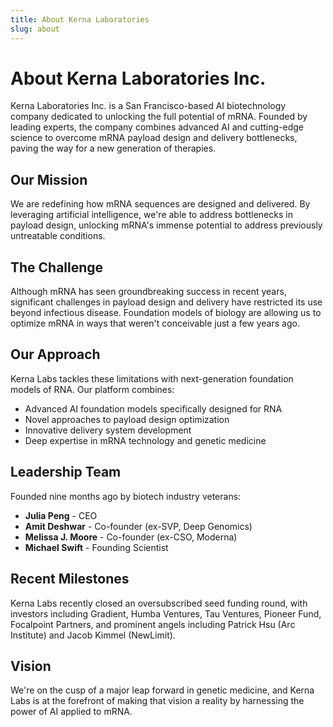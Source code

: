 ```yaml
---
title: About Kerna Laboratories
slug: about
---
```


# About Kerna Laboratories Inc.

Kerna Laboratories Inc. is a San Francisco-based AI biotechnology company dedicated to unlocking the full potential of mRNA. Founded by leading experts, the company combines advanced AI and cutting-edge science to overcome mRNA payload design and delivery bottlenecks, paving the way for a new generation of therapies.

## Our Mission

We are redefining how mRNA sequences are designed and delivered. By leveraging artificial intelligence, we're able to address bottlenecks in payload design, unlocking mRNA's immense potential to address previously untreatable conditions.

## The Challenge

Although mRNA has seen groundbreaking success in recent years, significant challenges in payload design and delivery have restricted its use beyond infectious disease. Foundation models of biology are allowing us to optimize mRNA in ways that weren't conceivable just a few years ago.

## Our Approach

Kerna Labs tackles these limitations with next-generation foundation models of RNA. Our platform combines:
- Advanced AI foundation models specifically designed for RNA
- Novel approaches to payload design optimization
- Innovative delivery system development
- Deep expertise in mRNA technology and genetic medicine

## Leadership Team

Founded nine months ago by biotech industry veterans:
- **Julia Peng** - CEO
- **Amit Deshwar** - Co-founder (ex-SVP, Deep Genomics)  
- **Melissa J. Moore** - Co-founder (ex-CSO, Moderna)
- **Michael Swift** - Founding Scientist

## Recent Milestones

Kerna Labs recently closed an oversubscribed seed funding round, with investors including Gradient, Humba Ventures, Tau Ventures, Pioneer Fund, Focalpoint Partners, and prominent angels including Patrick Hsu (Arc Institute) and Jacob Kimmel (NewLimit).

## Vision

We're on the cusp of a major leap forward in genetic medicine, and Kerna Labs is at the forefront of making that vision a reality by harnessing the power of AI applied to mRNA.